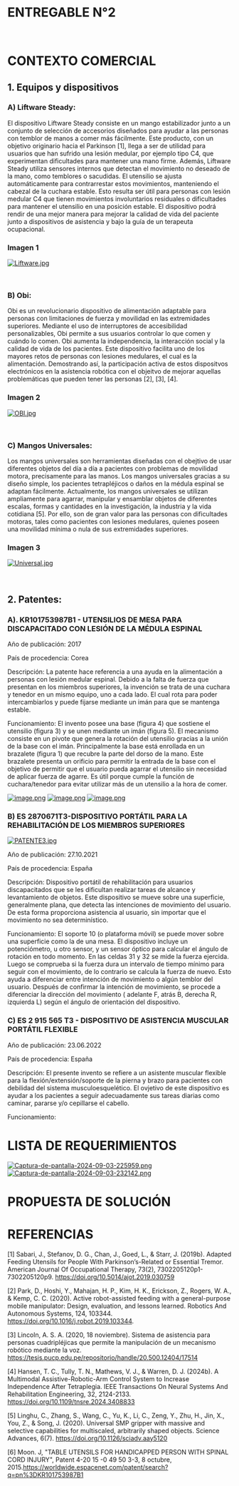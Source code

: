 # ENTREGABLE N°2
<br>

# CONTEXTO COMERCIAL
## 1. Equipos y dispositivos

### A) Liftware Steady: 

El dispositivo Liftware Steady consiste en un mango estabilizador junto a un conjunto de selección de accesorios diseñados para ayudar a las personas con temblor de manos a comer más fácilmente. Este producto, con un objetivo originario hacia el Parkinson [1], llega a ser de utilidad para usuarios que han sufrido una lesión medular, por ejemplo tipo C4, que experimentan dificultades para mantener una mano firme. Además, Liftware Steady utiliza sensores internos que detectan el movimiento no deseado de la mano, como temblores o sacudidas. El utensilio se ajusta automáticamente para contrarrestar estos movimientos, manteniendo el cabezal de la cuchara estable. Esto resulta ser útil para personas con lesión medular C4 que tienen movimientos involuntarios residuales o dificultades para mantener el utensilio en una posición estable. El dispositivo podrá rendir de una mejor manera para mejorar la calidad de vida del paciente junto a dispositivos de asistencia y bajo la guía de un terapeuta ocupacional. 
<br>
  ### Imagen 1
[![Liftware.jpg](https://i.postimg.cc/GhfpwYX4/Liftware.jpg)](https://postimg.cc/fJxsY3ns)

<br>

### B) Obi:

Obi es un revolucionario dispositivo de alimentación adaptable para personas con limitaciones de fuerza y movilidad en las extremidades superiores. Mediante el uso de interruptores de accesibilidad personalizables, Obi permite a sus usuarios controlar lo que comen y cuándo lo comen. Obi aumenta la independencia, la interacción social y la calidad de vida de los pacientes. Este dispositivo facilita uno de los mayores retos de personas con lesiones medulares, el cual es la alimentación. Demostrando así, la participación activa de estos dispositvos electrónicos en la asistencia robótica con el objeitvo de mejorar aquellas problemáticas que pueden tener las personas [2], [3], [4]. 
<br>
  ### Imagen 2
[![OBI.jpg](https://i.postimg.cc/FRKtHCRN/OBI.jpg)](https://postimg.cc/PL0V64YR)

<br>

### C) Mangos Universales:

Los mangos universales son herramientas diseñadas con el obejtivo de usar diferentes objetos del día a día a pacientes con problemas de movilidad motora, precisamente para las manos. Los mangos universales gracias a su diseño simple, los pacientes tetrapléjicos o daños en la médula espinal se adaptan fácilmente. Actualmente, los mangos universales se utilizan ampliamente para agarrar, manipular y ensamblar objetos de diferentes escalas, formas y cantidades en la investigación, la industria y la vida cotidiana [5]. Por ello, son de gran valor para las personas con dificultades motoras, tales como pacientes con lesiones medulares, quienes poseen una movilidad mínima o nula de sus extremidades superiores.
<br>
### Imagen 3
[![Universal.jpg](https://i.postimg.cc/8zrXtQF7/Universal.jpg)](https://postimg.cc/ZW4L5Qxm)

<br>

## 2. Patentes:

### A). KR101753987B1 - UTENSILIOS DE MESA PARA DISCAPACITADO CON LESIÓN DE LA MÉDULA ESPINAL
Año de publicación: 2017

País de procedencia: Corea

Descripción:
La patente hace referencia a una ayuda en la alimentación a personas con lesión medular espinal. Debido a la falta de fuerza que presentan en los miembros superiores, la invención se trata de una cuchara y tenedor en un mismo equipo, uno a cada lado. El cual rota para poder intercambiarlos y puede fijarse mediante un imán para que se mantenga estable.

Funcionamiento:
El invento posee una base (figura 4) que sostiene el utensilio (figura 3) y se unen mediante un imán (figura 5). El mecanismo consiste en un pivote que genera la rotación del utensilio gracias a la unión de la base con el imán. Principalmente la base está enrollada en un brazalete (figura 1) que recubre la parte del dorso de la mano. Este brazalete presenta un orificio para permitir la entrada de la base con el objetivo de permitir que el usuario pueda agarrar el utensilio sin necesidad de aplicar fuerza de agarre. Es útil porque cumple la función de cuchara/tenedor para evitar utilizar más de un utensilio a la hora de comer. 

[![image.png](https://i.postimg.cc/xdbh3wkJ/image.png)](https://postimg.cc/HJd6pP9d)
[![image.png](https://i.postimg.cc/DzjDF7tM/image.png)](https://postimg.cc/zLhpFYDC)
[![image.png](https://i.postimg.cc/zBqBmFYj/image.png)](https://postimg.cc/v1SMf9Bg)


### B) ES 2870671T3-DISPOSITIVO PORTÁTIL PARA LA REHABILITACIÓN DE LOS MIEMBROS SUPERIORES
[![PATENTE3.jpg](https://i.postimg.cc/JnWQ0PYz/PATENTE3.jpg)](https://postimg.cc/VSDtHBcx)

Año de publicación: 27.10.2021

País de procedencia: España

Descripción: Dispositivo portátil de rehabilitación para usuarios discapacitados que se les dificultan realizar tareas de alcance y levantamiento de objetos. Este dispositivo se mueve sobre una superficie, generalmente plana, que detecta las intenciones de movimiento del usuario. De esta forma proporciona asistencia al usuario, sin importar que el movimiento no sea determinístico. 

Funcionamiento: El soporte 10 (o plataforma móvil) se puede mover sobre una superficie como la de una mesa. El dispositivo incluye un potenciómetro, u otro sensor, y un sensor óptico para calcular el ángulo de rotación en todo momento. En las celdas 31 y 32 se mide la fuerza ejercida. Luego se comprueba si la fuerza dura un intervalo de tiempo mínimo para seguir con el movimiento, de lo contrario se calcula la fuerza de nuevo. Esto ayuda a diferenciar entre intención de movimiento o algún temblor del usuario. Después de confirmar la intención de movimiento, se procede a diferenciar la dirección del movimiento ( adelante F, atrás B, derecha R, izquierda L) según el ángulo de orientación del dispositivo.

### C) ES 2 915 565 T3 - DISPOSITIVO DE ASISTENCIA MUSCULAR PORTÁTIL FLEXIBLE

Año de publicación: 23.06.2022

País de procedencia: España

Descripción: El presente invento se refiere a un asistente muscular flexible para la flexión/extensión/soporte de la pierna y brazo para pacientes con debilidad del sistema musculoesquelético. El ovjetivo de este dispositivo es ayudar a los pacientes a seguir adecuadamente sus tareas diarias como caminar, pararse y/o cepillarse el cabello. 

Funcionamiento: 

# LISTA DE REQUERIMIENTOS 

[![Captura-de-pantalla-2024-09-03-225959.png](https://i.postimg.cc/0jB4720R/Captura-de-pantalla-2024-09-03-225959.png)](https://postimg.cc/V0X48whD)
[![Captura-de-pantalla-2024-09-03-232142.png](https://i.postimg.cc/1tHXmbcN/Captura-de-pantalla-2024-09-03-232142.png)](https://postimg.cc/PpCTK37t)



# PROPUESTA DE SOLUCIÓN

# REFERENCIAS

[1] Sabari, J., Stefanov, D. G., Chan, J., Goed, L., & Starr, J. (2019b). Adapted Feeding Utensils for People With Parkinson’s-Related or Essential Tremor. American Journal Of Occupational Therapy, 73(2), 7302205120p1-7302205120p9. https://doi.org/10.5014/ajot.2019.030759

[2] Park, D., Hoshi, Y., Mahajan, H. P., Kim, H. K., Erickson, Z., Rogers, W. A., & Kemp, C. C. (2020). Active robot-assisted feeding with a general-purpose mobile manipulator: Design, evaluation, and lessons learned. Robotics And Autonomous Systems, 124, 103344. https://doi.org/10.1016/j.robot.2019.103344.

[3] Lincoln, A. S. A. (2020, 18 noviembre). Sistema de asistencia para personas cuadripléjicas que permite la manipulación de un mecanismo robótico mediante la voz. https://tesis.pucp.edu.pe/repositorio/handle/20.500.12404/17514

[4] Hansen, T. C., Tully, T. N., Mathews, V. J., & Warren, D. J. (2024b). A Multimodal Assistive-Robotic-Arm Control System to Increase Independence After Tetraplegia. IEEE Transactions On Neural Systems And Rehabilitation Engineering, 32, 2124-2133. https://doi.org/10.1109/tnsre.2024.3408833

[5] Linghu, C., Zhang, S., Wang, C., Yu, K., Li, C., Zeng, Y., Zhu, H., Jin, X., You, Z., & Song, J. (2020). Universal SMP gripper with massive and selective capabilities for multiscaled, arbitrarily shaped objects. Science Advances, 6(7). https://doi.org/10.1126/sciadv.aay5120

[6] Moon. J, "TABLE UTENSILS FOR HANDICAPPED PERSON WITH SPINAL CORD INJURY", Patent 4-20 15 -0 49 50 3-3, 8 octubre, 2015.https://worldwide.espacenet.com/patent/search?q=pn%3DKR101753987B1

